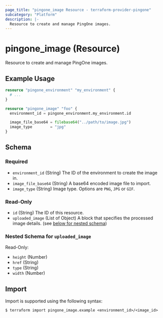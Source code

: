 ```yaml
---
page_title: "pingone_image Resource - terraform-provider-pingone"
subcategory: "Platform"
description: |-
  Resource to create and manage PingOne images.
---
```


# pingone_image (Resource)

Resource to create and manage PingOne images.

## Example Usage

```terraform
resource "pingone_environment" "my_environment" {
  # ...
}

resource "pingone_image" "foo" {
  environment_id = pingone_environment.my_environment.id

  image_file_base64 = filebase64("../path/to/image.jpg")
  image_type        = "jpg"
}
```

<!-- schema generated by tfplugindocs -->
## Schema

### Required

- `environment_id` (String) The ID of the environment to create the image in.
- `image_file_base64` (String) A base64 encoded image file to import.
- `image_type` (String) Image type.  Options are `PNG`, `JPG` or `GIF`.

### Read-Only

- `id` (String) The ID of this resource.
- `uploaded_image` (List of Object) A block that specifies the processed image details. (see [below for nested schema](#nestedatt--uploaded_image))

<a id="nestedatt--uploaded_image"></a>
### Nested Schema for `uploaded_image`

Read-Only:

- `height` (Number)
- `href` (String)
- `type` (String)
- `width` (Number)

## Import

Import is supported using the following syntax:

```shell
$ terraform import pingone_image.example <environment_id>/<image_id>
```
